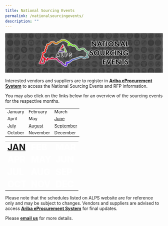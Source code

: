 ```yaml
---
title: National Sourcing Events
permalink: /nationalsourcingevents/
description: ""
---
```

![](/images/NATIONAL%20SOURCING%20EVENTS/national%20sourcing%20events.jpeg)


Interested vendors and suppliers are to register in&nbsp;[**Ariba eProcurement System**](https://www.ariba.com/)&nbsp;to access the National Sourcing Events and RFP information.  

You may also click on the links below for an overview of the sourcing events for the respective months.

|  | | |
|-----------|---|--
| January     | February     | March     |
| April     | May     |[June](/files/SOURCING%20EVENTS/june%202023.pdf)     |
|  [July](/files/SOURCING%20EVENTS/july%202023%20sourcing%20events.pdf) | [August](/files/SOURCING%20EVENTS/august%202023%20sourcing%20events.pdf)    | [September](/files/SOURCING%20EVENTS/sep%202023%20sourcing%20events.pdf)     |
| October     | November     | December     |




<table style="border-width: 0; color: white">
	<tbody><tr style="border-width: 0;">
		<td style="margin: 0.5em; adding: 0.5em" class="thumbnail">
			<a target="_blank" href="/files/SOURCING%20EVENTS/june%202023.pdf"><span style="font-size: 2em; font-weight: bold; text-align: center; text-decoration: none">JAN</span></a>
		</td>
		<td>
			<a style="color: white; font-size: 2em; font-weight: bold; text-decoration: none;" target="_blank" role="button" class="btn btn-primary btn-lg btn-block" href="https://www.alpshealthcare.com.sg/">FEB</a>
		</td>
		<td>
			<a style="color: white; font-size: 2em; font-weight: bold; text-decoration: none;" target="_blank" role="button" class="btn btn-primary btn-lg btn-block" href="https://www.alpshealthcare.com.sg/">MAR</a>
		</td>
	</tr>
	<tr>
		<td>
			<a style="color: white; font-size: 2em; font-weight: bold; text-decoration: none;" target="_blank" role="button" class="btn btn-primary btn-lg btn-block" href="https://www.alpshealthcare.com.sg/">APR</a>
		</td>
		<td>
			<a style="color: white; font-size: 2em; font-weight: bold; text-decoration: none;" target="_blank" role="button" class="btn btn-primary btn-lg btn-block" href="https://www.alpshealthcare.com.sg/">MAY</a>
		</td>
		<td>
			<a style="color: white; font-size: 2em; font-weight: bold; text-decoration: none;" target="_blank" role="button" class="btn btn-primary btn-lg btn-block" href="https://www.alpshealthcare.com.sg/">JUN</a>
		</td>
	</tr>
	<tr>
		<td>
			<a style="color: white; font-size: 2em; font-weight: bold; text-decoration: none;" target="_blank" role="button" class="btn btn-primary btn-lg btn-block" href="https://www.alpshealthcare.com.sg/">JUL</a>
		</td>
		<td>
			<a style="color: white; font-size: 2em; font-weight: bold; text-decoration: none;" target="_blank" role="button" class="btn btn-primary btn-lg btn-block" href="https://www.alpshealthcare.com.sg/">AUG</a>
		</td>
		<td>
			<a style="color: white; font-size: 2em; font-weight: bold; text-decoration: none;" target="_blank" role="button" class="btn btn-primary btn-lg btn-block" href="https://www.alpshealthcare.com.sg/">SEP</a>
		</td>
	</tr>
	<tr>
		<td>
			<a style="color: white; font-size: 2em; font-weight: bold; text-decoration: none;" target="_blank" role="button" class="btn btn-primary btn-lg btn-block" href="https://www.alpshealthcare.com.sg/">OCT</a>
		</td>
		<td>
			<a style="color: white; font-size: 2em; font-weight: bold; text-decoration: none;" target="_blank" role="button" class="btn btn-primary btn-lg btn-block" href="https://www.alpshealthcare.com.sg/">NOV</a>
		</td>
		<td>
			<a style="color: white; font-size: 2em; font-weight: bold; text-decoration: none;" target="_blank" role="button" class="btn btn-primary btn-lg btn-block" href="https://www.alpshealthcare.com.sg/">DEC</a>
		</td>
	</tr>
	</tbody></table>





Please note that the schedules listed on ALPS website are for reference only and may be subject to changes. Vendors and suppliers are advised to access&nbsp;[**Ariba eProcurement System**](https://www.ariba.com/)&nbsp;for final updates.

Please&nbsp;[**email us**](mailto:alps_operations@alpshealthcare.com.sg)&nbsp;for more details.